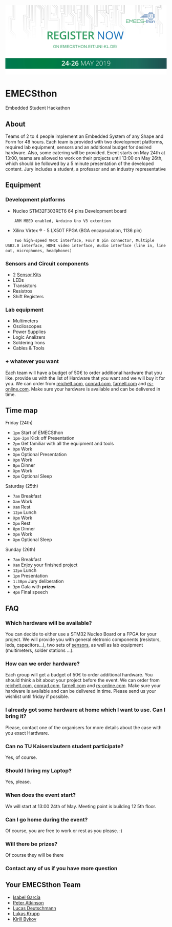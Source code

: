 ![EMECSthon](EMECSthon-Banner.jpg?raw=true "EMECSthon")

# EMECSthon

Embedded Student Hackathon

## About

Teams of 2 to 4 people implement an Embedded System of any Shape and Form for 48 hours. Each team is provided with two development platforms, required lab equipment, sensors and an additional budget for desired hardware. Also, some catering will be provided. Event starts on May 24th at 13:00, teams are allowed to work on their projects until 13:00 on May 26th, which should be followed by a 5 minute presentation of the developed content. Jury includes a student, a professor and an industry representative 

## Equipment

### Development platforms

* Nucleo STM32F303RET6 64 pins Development board

```
    ARM MBED enabled, Arduino Uno V3 extention
```

* Xilinx Virtex ® - 5 LX50T FPGA (BGA encapsulation, 1136 pin)

```
    Two high-speed VHDC interface, Four 8 pin connector, Multiple USB2.0 interface, HDMI video interface, Audio interface (line in, line out, microphones, headphones)
```

### Sensors and Circuit components

* 2 [Sensor Kits](https://www.reichelt.de/arduino-40-in-1-sensor-kit-sensors-and-modules-ard-sensor-kit-2-p159951.html?GROUPID=8244&START=0&OFFSET=16&SID=92XK25ZawQAUAAAC5KkhA45f6fe75137e2419a87a9fc7ce302b13&LANGUAGE=EN&&r=1)
* LEDs
* Transistors
* Resistros
* Shift Registers

### Lab equipment

* Multimeters
* Osciloscopes
* Power Supplies 
* Logic Analizers
* Soldering Irons
* Cables & Tools

### + whatever you want

Each team will have a budget of 50€ to order additional hardware that you like. provide us with the list of Hardware that you want and we will buy it for you. We can order from [reichelt.com](https://reichelt.com), [conrad.com](https://conrad.com), [farnell.com](https://farnell.com) and [rs-online.com](https://de.rs-online.com/web/). Make sure your hardware is available and can be delivered in time.

## Time map

Friday (24th)

* `1pm` Start of EMECSthon
* `1pm-2pm` Kick off Presentation
* `2pm` Get familiar with all the equipment and tools
* `Xpm` Work
* `Xpm` Optional Presentation
* `Xpm` Work
* `8pm` Dinner
* `Xpm` Work
* `Xpm` Optional Sleep

Saturday (25th)

* `7am` Breakfast
* `Xam` Work
* `Xam` Rest
* `12pm` Lunch
* `Xpm` Work
* `Xpm` Rest
* `8pm` Dinner
* `Xpm` Work
* `Xpm` Optional Sleep

Sunday (26th)

* `7am` Breakfast
* `Xam` Enjoy your finished project
* `12pm` Lunch
* `1pm` Presentation
* `1:30pm` Jury deliberation
* `3pm` Gala with **prizes**
* `4pm` Final speech

## FAQ

### Which hardware will be available?

You can decide to either use a STM32 Nucleo Board or a FPGA for your project. We will provide you with general eletronic components (resistors, leds, capacitors...), two sets of [sensors](https://www.reichelt.de/arduino-40-in-1-sensor-kit-sensors-and-modules-ard-sensor-kit-2-p159951.html?GROUPID=8244&START=0&OFFSET=16&SID=92XK25ZawQAUAAAC5KkhA45f6fe75137e2419a87a9fc7ce302b13&LANGUAGE=EN&&r=1), as well as lab equipment (multimeters, solder stations ...).

### How can we order hardware?

Each group will get a budget of 50€ to order additional hardware. You should think a bit about your project before the event. We can order from [reichelt.com](https://reichelt.com), [conrad.com](https://conrad.com), [farnell.com](https://farnell.com) and [rs-online.com](https://de.rs-online.com/web/). Make sure your hardware is available and can be delivered in time. Please send us your wishlist until friday if possible.

### I already got some hardware at home which I want to use. Can I bring it?

Please, contact one of the organisers for more details about the case with you exact Hardware.

### Can no TU Kaiserslautern student participate?

Yes, of course.

### Should I bring my Laptop?

Yes, please.

### When does the event start?

We will start at 13:00 24th of May. Meeting point is building 12 5th floor.

### Can I go home during the event?

Of course, you are free to work or rest as you please. :)

### Will there be prizes?

Of course they will be there

### Contact any of us if you have more question
    
## Your EMECSthon Team
* [Isabel García](mailto:igarciabanos@gmail.com)
* [Peter Atkinson](mailto:patkinso@rhrk.uni-kl.de)
* [Lucas Deutschmann](mailto:Lucas.Deutschmann@web.de)
* [Lukas Krupp](mailto:lkrupp@rhrk.uni-kl.de)
* [Kirill Bykov](mailto:mrkirillbykov@gmail.com)

